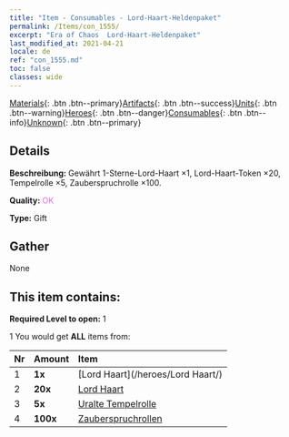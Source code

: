 ```yaml
---
title: "Item - Consumables - Lord-Haart-Heldenpaket"
permalink: /Items/con_1555/
excerpt: "Era of Chaos  Lord-Haart-Heldenpaket"
last_modified_at: 2021-04-21
locale: de
ref: "con_1555.md"
toc: false
classes: wide
---
```

 [Materials](/de/Items/){: .btn .btn--primary}[Artifacts](/de/Items/Artifacts/){: .btn .btn--success}[Units](/de/Items/Units/){: .btn .btn--warning}[Heroes](/de/Items/Heroes/){: .btn .btn--danger}[Consumables](/de/Items/Consumables/){: .btn .btn--info}[Unknown](/de/Items/Unknown/){: .btn .btn--primary}

## Details
 **Beschreibung:** Gewährt 1-Sterne-Lord-Haart ×1, Lord-Haart-Token ×20, Tempelrolle ×5, Zauberspruchrolle ×100.

 **Quality:** <span style="color: #DA70D6">OK</span>

 **Type:** Gift

## Gather

  None

## This item contains:

 **Required Level to open:** 1

 1 You would get **ALL** items  from:

  | Nr | Amount |     Item    |
  |:---|:-------|:------------|
  | 1 |  **1x** | [Lord Haart](/heroes/Lord Haart/) |  | 
  | 2 |  **20x** | [Lord Haart](/de/Items/her_370/) |  | 
  | 3 |  **5x** | [Uralte Tempelrolle](/de/Items/con_697/) |  | 
  | 4 |  **100x** | [Zauberspruchrollen](/de/Items/con_694/) |  | 
